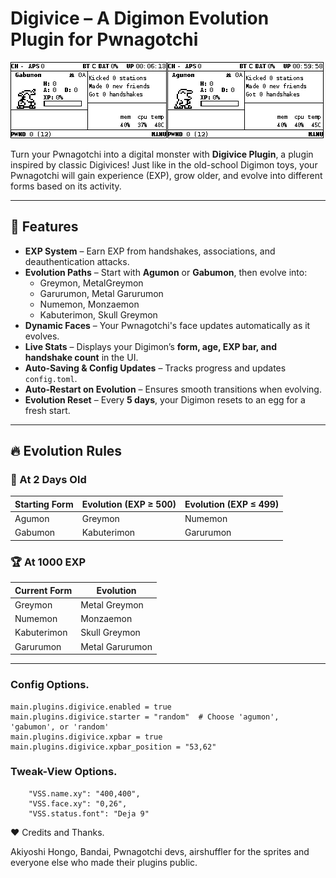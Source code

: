 # Digivice – A Digimon Evolution Plugin for Pwnagotchi  

![Alt text](preview.png)

Turn your Pwnagotchi into a digital monster with **Digivice Plugin**, a plugin inspired by classic Digivices! Just like in the old-school Digimon toys, your Pwnagotchi will gain experience (EXP), grow older, and evolve into different forms based on its activity.  

---

## 🚀 Features  

- **EXP System** – Earn EXP from handshakes, associations, and deauthentication attacks.  
- **Evolution Paths** – Start with **Agumon** or **Gabumon**, then evolve into:  
  - Greymon, MetalGreymon  
  - Garurumon, Metal Garurumon  
  - Numemon, Monzaemon  
  - Kabuterimon, Skull Greymon  
- **Dynamic Faces** – Your Pwnagotchi's face updates automatically as it evolves.  
- **Live Stats** – Displays your Digimon’s **form, age, EXP bar, and handshake count** in the UI.  
- **Auto-Saving & Config Updates** – Tracks progress and updates `config.toml`.  
- **Auto-Restart on Evolution** – Ensures smooth transitions when evolving.  
- **Evolution Reset** – Every **5 days**, your Digimon resets to an egg for a fresh start.  

---

## 🔥 Evolution Rules  

### 📅 At 2 Days Old  
| Starting Form | Evolution (EXP ≥ 500) | Evolution (EXP ≤ 499) |
|--------------|--------------------|--------------------|
| Agumon      | Greymon            | Numemon            |
| Gabumon     | Kabuterimon        | Garurumon          |

### 🏆 At 1000 EXP  
| Current Form  | Evolution |
|--------------|-----------|
| Greymon     | Metal Greymon |
| Numemon     | Monzaemon |
| Kabuterimon | Skull Greymon |
| Garurumon   | Metal Garurumon |

---

### Config Options.

```
main.plugins.digivice.enabled = true
main.plugins.digivice.starter = "random"  # Choose 'agumon', 'gabumon', or 'random'
main.plugins.digivice.xpbar = true
main.plugins.digivice.xpbar_position = "53,62"
```

### Tweak-View Options. 

```
    "VSS.name.xy": "400,400",
    "VSS.face.xy": "0,26",
    "VSS.status.font": "Deja 9"
```




❤️ Credits and Thanks.

Akiyoshi Hongo, Bandai, Pwnagotchi devs, airshuffler for the sprites and everyone else who made their plugins public. 
